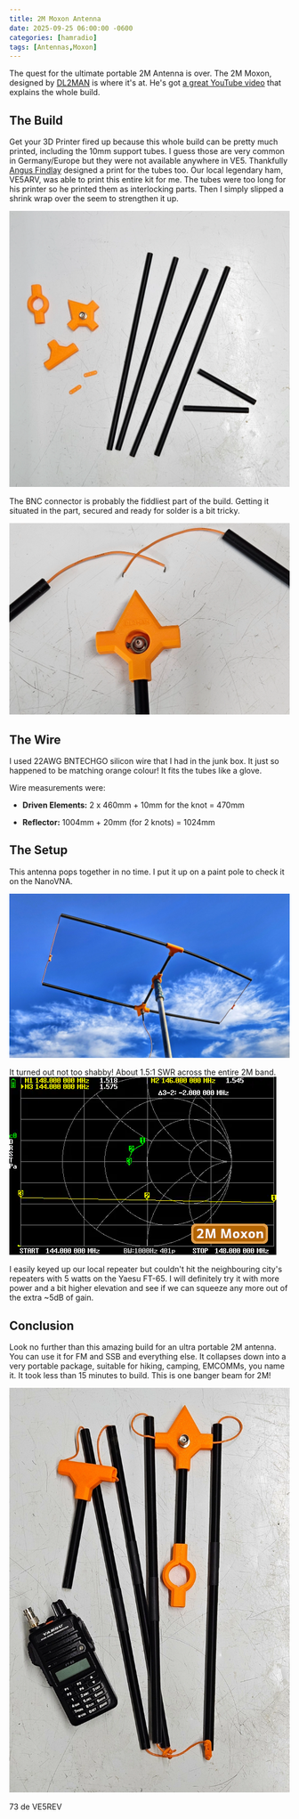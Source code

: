 ```yaml
---
title: 2M Moxon Antenna
date: 2025-09-25 06:00:00 -0600
categories: [hamradio]
tags: [Antennas,Moxon]
---
```


The quest for the ultimate portable 2M Antenna is over. The 2M Moxon, designed by [DL2MAN](https://www.printables.com/model/976419-vhf-uhf-moxon-antennas) is where it's at. He's got [a great YouTube video](https://youtu.be/9c3AjUn_Vvo?si=HAV9xpxYTfY9voB8) that explains the whole build.

## The Build

Get your 3D Printer fired up because this whole build can be pretty much printed, including the 10mm support tubes. I guess those are very common in Germany/Europe but they were not available anywhere in VE5. Thankfully [Angus Findlay](https://www.printables.com/model/1252145-tubes-for-moxon-antenna) designed a print for the tubes too. Our local legendary ham, VE5ARV, was able to print this entire kit for me. The tubes were too long for his printer so he printed them as interlocking parts. Then I simply slipped a shrink wrap over the seem to strengthen it up.

![Moxon](./assets/2MMoxon/2MMox-01.webp)

The BNC connector is probably the fiddliest part of the build. Getting it situated in the part, secured and ready for solder is a bit tricky. 

![Moxon](./assets/2MMoxon/2MMox-02.webp)

## The Wire

I used 22AWG BNTECHGO silicon wire that I had in the junk box. It just so happened to be matching orange colour! It fits the tubes like a glove.

Wire measurements were:

+ **Driven Elements:** 2 x 460mm + 10mm for the knot = 470mm

+ **Reflector:** 1004mm + 20mm (for 2 knots) = 1024mm

## The Setup

This antenna pops together in no time. I put it up on a paint pole to check it on the NanoVNA.

![Moxon](./assets/2MMoxon/2MMox-03.webp)

It turned out not too shabby! About 1.5:1 SWR across the entire 2M band. 
![Moxon](./assets/2MMoxon/2MMox-05.webp)

I easily keyed up our local repeater but couldn't hit the neighbouring city's repeaters with 5 watts on the Yaesu FT-65. I will definitely try it with more power and a bit higher elevation and see if we can squeeze any more out of the extra ~5dB of gain.

## Conclusion

Look no further than this amazing build for an ultra portable 2M antenna. You can use it for FM and SSB and everything else. It collapses down into a very portable package, suitable for hiking, camping, EMCOMMs, you name it. It took less than 15 minutes to build. This is one banger beam for 2M!

![Moxon](./assets/2MMoxon/2MMox-04.webp)

73 de VE5REV



